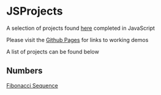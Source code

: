 # JSProjects
A selection of projects found [here](https://github.com/karan/Projects#numbers) completed in JavaScript

Please visit the [Github Pages](https://aharken.github.io/JSProjects/index.html) for links to working demos

A list of projects can be found below

##  Numbers

[Fibonacci Sequence](https://aharken.github.io/JSProjects/Numbers/Fibonacci/fibonacci.html)
